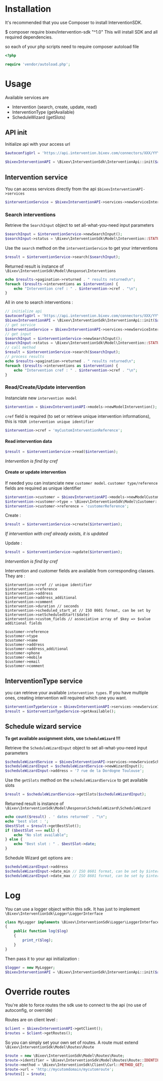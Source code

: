 # Installation

It's recommended that you use Composer to install InterventionSDK.

$ composer require bixev/intervention-sdk "^1.0"
This will install SDK and all required dependencies.

so each of your php scripts need to require composer autoload file

```php
<?php

require 'vendor/autoload.php';
```

# Usage

Available services are 

* Intervention (search, create, update, read)
* InterventionType (getAvailable)
* ScheduleWizard (getSlots)

## API init

Initialize api with your access url

```php
$autoconfigUrl = 'https://api.intervention.bixev.com/connectors/XXX/YYYYYYYYY';
```

```php
$bixevInterventionAPI = \Bixev\InterventionSdk\InterventionApi::init($autoconfigUrl);
```

## Intervention service

You can access services directly from the api `$bixevInterventionAPI->services`

```php
$interventionService = $bixevInterventionAPI->services->newServiceIntervention();
```

### Search interventions

Retrieve the `SearchInput` object to set all-what-you-need input parameters

```php
$searchInput = $interventionService->newSearchInput();
$searchInput->status = \Bixev\InterventionSdk\Model\Intervention::STATUS_PENDING;
```

Use the `search` method on the `interventionService` to get your interventions

```php
$result = $interventionService->search($searchInput);
```

Returned result is instance of `\Bixev\InterventionSdk\Model\Response\Interventions`

```php
echo $results->pagination->returned . " results returned\n";
foreach ($results->interventions as $intervention) {
    echo "Intervention cref : " . $intervention->cref . "\n";
}
```

All in one to search interventions :

```php
// initialize api
$autoconfigUrl = 'https://api.intervention.bixev.com/connectors/XXX/YYYYYYYYY';
$bixevInterventionAPI = \Bixev\InterventionSdk\InterventionApi::init($autoconfigUrl);
// get service
$interventionService = $bixevInterventionAPI->services->newServiceIntervention();
// get input
$searchInput = $interventionService->newSearchInput();
$searchInput->status = \Bixev\InterventionSdk\Model\Intervention::STATUS_PENDING;
// call method
$result = $interventionService->search($searchInput);
// process results
echo $results->pagination->returned . " results returned\n";
foreach ($results->interventions as $intervention) {
    echo "Intervention cref : " . $intervention->cref . "\n";
}
```

### Read/Create/Update intervention

Instanciate new `intervention model`

```php
$intervention = $bixevInterventionAPI->models->newModelIntervention();
```

`cref` field is required (to set or retrieve unique intervention informations), this is `YOUR intervention unique identifier`

```php
$intervention->cref = 'myCustomInterventionReference';
```

#### Read intervention data

```php
$result = $interventionService->read($intervention);
```

_Intervention is find by cref_

#### Create or update intervention

If needed you can instanciate new `customer model`. `customer type/reference` fields are required as unique identifier

```php
$intervention->customer = $bixevInterventionAPI->models->newModelCustomer();
$intervention->customer->type = \Bixev\InterventionSdk\Model\Customer::CUSTOMER_TYPE_COMPANY;
$intervention->customer->reference = 'customerReference';
```

Create :

```php
$result = $interventionService->create($intervention);
```

_If intervention with cref already exists, it is updated_

Update :

```php
$result = $interventionService->update($intervention);
```

_Intervention is find by cref_

Intervention and customer fields are available from corresponding classes. They are :

```
$intervention->cref // unique identifier
$intervention->reference
$intervention->address
$intervention->address_additional
$intervention->comment
$intervention->duration // seconds
$intervention->scheduled_start_at // ISO 8601 format, can be set by $intervention->setScheduledStart($date)
$intervention->custom_fields // associative array of $key => $value additional fields

$customer->reference
$customer->type
$customer->name
$customer->address
$customer->address_additional
$customer->phone
$customer->mobile
$customer->email
$customer->comment
```

## InterventionType service

you can retrieve your available `intervention types`. If you have multiple ones, creating intervention will required which one you want.

```php
$interventionTypeService = $bixevInterventionAPI->services->newServiceInterventionType();
$result = $interventionTypeService->getAvailable();
```

## Schedule wizard service

__To get available assignment slots, use `ScheduleWizard` !!!__

Retrieve the `ScheduleWizardInput` object to set all-what-you-need input parameters

```php
$scheduleWizardService = $bixevInterventionAPI->services->newServiceScheduleWizard();
$scheduleWizardInput = $scheduleWizardService->newWizardInput();
$scheduleWizardInput->address = '7 rue de la Dordogne Toulouse';
```

Use the `getSlots` method on the `scheduleWizardService` to get available slots

```php
$result = $scheduleWizardService->getSlots($scheduleWizardInput);
```

Returned result is instance of `\Bixev\InterventionSdk\Model\Response\ScheduleWizard\ScheduleWizard`

```php
echo count($result) . ' dates returned' . "\n";
echo 'best slot : ';
$bestSlot = $result->getBestSlot();
if ($bestSlot === null) {
    echo "No slot available";
} else {
    echo "Best slot : " . $bestSlot->date;
}
```

Schedule Wizard get options are :

```php
$scheduleWizardInput->address
$scheduleWizardInput->date_min // ISO 8601 format, can be set by $intervention->setDateMin($date)
$scheduleWizardInput->date_max // ISO 8601 format, can be set by $intervention->setDateMax($date)
```

# Log

You can use a logger object within this sdk. It has just to implement `\Bixev\InterventionSdk\Logger\LoggerInterface`

```php
class MyLogger implements \Bixev\InterventionSdk\Logger\LoggerInterface
{
    public function log($log)
    {
        print_r($log);
    }
}
```

Then pass it to your api initialization :

```php
$logger = new MyLogger;
$bixevInterventionAPI = \Bixev\InterventionSdk\InterventionApi::init($autoconfigUrl, $logger);
```

# Override routes

You're able to force routes the sdk use to connect to the api (no use of autoconfig, or override)

Routes are on client level :

```php
$client = $bixevInterventionAPI->getClient();
$routes = $client->getRoutes();
```

So you can simply set your own set of routes. A route must extend `\Bixev\InterventionSdk\Model\Routes\Route`

```php
$route = new \Bixev\InterventionSdk\Model\Routes\Route;
$route->identifier = \Bixev\InterventionSdk\Model\Routes\Route::IDENTIFIER_INTERVENTION_LIST;
$route->method = \Bixev\InterventionSdk\Client\Curl::METHOD_GET;
$route->url = 'http://mycutomdomain/mycutomroute';
$routes[] = $route;
```
